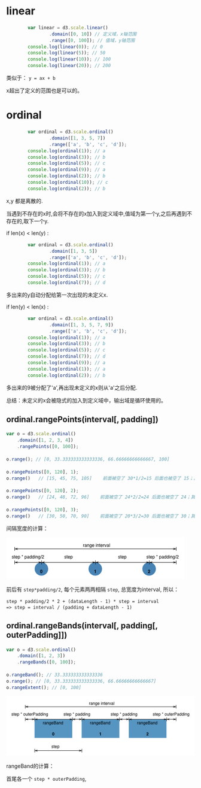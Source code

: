 # linear

```js
        var linear = d3.scale.linear()
                .domain([0, 10]) // 定义域，x轴范围
                .range([0, 100]); // 值域，y轴范围
        console.log(linear(0)); // 0
        console.log(linear(5)); // 50
        console.log(linear(10)); // 100
        console.log(linear(20)); // 200
```

类似于： `y = ax + b`

x超出了定义的范围也是可以的。

# ordinal

```js
        var ordinal = d3.scale.ordinal()
                .domain([1, 3, 5, 7])
                .range(['a', 'b', 'c', 'd']);
        console.log(ordinal(1)); // a
        console.log(ordinal(3)); // b
        console.log(ordinal(5)); // c
        console.log(ordinal(9)); // a
        console.log(ordinal(2)); // b
        console.log(ordinal(10)); // c
        console.log(ordinal(2)); // b
```

x,y 都是离散的.

当遇到不存在的x时,会将不存在的x加入到定义域中,值域为第一个y,之后再遇到不存在的,取下一个y.

if len(x) < len(y) :

```js
        var ordinal = d3.scale.ordinal()
                .domain([1, 3, 5])
                .range(['a', 'b', 'c', 'd']);
        console.log(ordinal(1)); // a
        console.log(ordinal(3)); // b
        console.log(ordinal(5)); // c
        console.log(ordinal(7)); // d
```

多出来的y自动分配给第一次出现的未定义x.

if len(y) < len(x) :

```js
        var ordinal = d3.scale.ordinal()
                .domain([1, 3, 5, 7, 9])
                .range(['a', 'b', 'c', 'd']);
        console.log(ordinal(1)); // a
        console.log(ordinal(3)); // b
        console.log(ordinal(5)); // c
        console.log(ordinal(7)); // d
        console.log(ordinal(9)); // a
        console.log(ordinal(1)); // a
        console.log(ordinal(2)); // b
```

多出来的9被分配了'a',再出现未定义的x则从'a'之后分配.

总结：未定义的x会被隐式的加入到定义域中，输出域是循环使用的。


## ordinal.rangePoints(interval[, padding])

```js
var o = d3.scale.ordinal()
    .domain([1, 2, 3, 4])
    .rangePoints([0, 100]);

o.range(); // [0, 33.333333333333336, 66.66666666666667, 100]

o.rangePoints([0, 120], 1);
o.range()   // [15, 45, 75, 105]    前面被空了 30*1/2=15 后面也被空了 15；其中 30 是间隔宽度

o.rangePoints([0, 120], 2);
o.range()   // [24, 48, 72, 96]    前面被空了 24*2/2=24 后面也被空了 24；其中 24 是间隔宽度

o.rangePoints([0, 120], 3);
o.range()   // [30, 50, 70, 90]    前面被空了 20*3/2=30 后面也被空了 30；其中 20 是间隔宽
```

间隔宽度的计算：

![](pic/01.png)

前后有 `step*padding/2`, 每个元素两两相隔 `step`, 总宽度为interval, 所以：

```
step * padding/2 * 2 + (dataLength - 1) * step = interval
=> step = interval / (padding + dataLength - 1)
```


## ordinal.rangeBands(interval[, padding[, outerPadding]])

```js
var o = d3.scale.ordinal()
    .domain([1, 2, 3])
    .rangeBands([0, 100]);

o.rangeBand(); // 33.333333333333336
o.range(); // [0, 33.333333333333336, 66.66666666666667]
o.rangeExtent(); // [0, 100]
```

![](pic/02.png)

rangeBand的计算：

首尾各一个 `step * outerPadding`, 